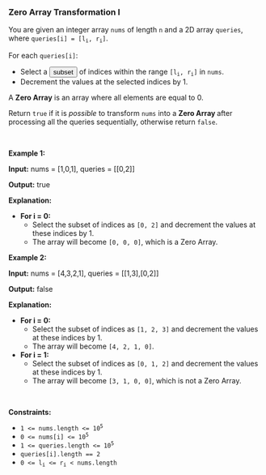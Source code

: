 
<h3>Zero Array Transformation I</h3>
<div><p>You are given an integer array <code>nums</code> of length <code>n</code> and a 2D array <code>queries</code>, where <code>queries[i] = [l<sub>i</sub>, r<sub>i</sub>]</code>.</p>
<p>For each <code>queries[i]</code>:</p>
<ul>
<li>Select a <span class="cursor-pointer relative text-dark-blue-s text-sm" data-keyword="subset"><button aria-controls="radix-:rp:" aria-expanded="false" aria-haspopup="dialog" class="" data-state="closed" type="button">subset</button></span> of indices within the range <code>[l<sub>i</sub>, r<sub>i</sub>]</code> in <code>nums</code>.</li>
<li>Decrement the values at the selected indices by 1.</li>
</ul>
<p>A <strong>Zero Array</strong> is an array where all elements are equal to 0.</p>
<p>Return <code>true</code> if it is <em>possible</em> to transform <code>nums</code> into a <strong>Zero Array </strong>after processing all the queries sequentially, otherwise return <code>false</code>.</p>
<p> </p>
<p><strong>Example 1:</strong></p>
<div class="example-block">
<p><strong>Input:</strong> <span class="example-io">nums = [1,0,1], queries = [[0,2]]</span></p>
<p><strong>Output:</strong> <span class="example-io">true</span></p>
<p><strong>Explanation:</strong></p>
<ul>
<li><strong>For i = 0:</strong>
<ul>
<li>Select the subset of indices as <code>[0, 2]</code> and decrement the values at these indices by 1.</li>
<li>The array will become <code>[0, 0, 0]</code>, which is a Zero Array.</li>
</ul>
</li>
</ul>
</div>
<p><strong>Example 2:</strong></p>
<div class="example-block">
<p><strong>Input:</strong> <span class="example-io">nums = [4,3,2,1], queries = [[1,3],[0,2]]</span></p>
<p><strong>Output:</strong> <span class="example-io">false</span></p>
<p><strong>Explanation:</strong></p>
<ul>
<li><strong>For i = 0:</strong>
<ul>
<li>Select the subset of indices as <code>[1, 2, 3]</code> and decrement the values at these indices by 1.</li>
<li>The array will become <code>[4, 2, 1, 0]</code>.</li>
</ul>
</li>
<li><strong>For i = 1:</strong>
<ul>
<li>Select the subset of indices as <code>[0, 1, 2]</code> and decrement the values at these indices by 1.</li>
<li>The array will become <code>[3, 1, 0, 0]</code>, which is not a Zero Array.</li>
</ul>
</li>
</ul>
</div>
<p> </p>
<p><strong>Constraints:</strong></p>
<ul>
<li><code>1 &lt;= nums.length &lt;= 10<sup>5</sup></code></li>
<li><code>0 &lt;= nums[i] &lt;= 10<sup>5</sup></code></li>
<li><code>1 &lt;= queries.length &lt;= 10<sup>5</sup></code></li>
<li><code>queries[i].length == 2</code></li>
<li><code>0 &lt;= l<sub>i</sub> &lt;= r<sub>i</sub> &lt; nums.length</code></li>
</ul>
</div>
